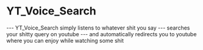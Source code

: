 # YT_Voice_Search

--- YT_Voice_Search simply listens to whatever shit you say 
--- searches your shitty query on youtube 
--- and automatically redirects you to youtube where you can enjoy while watching some shit 
